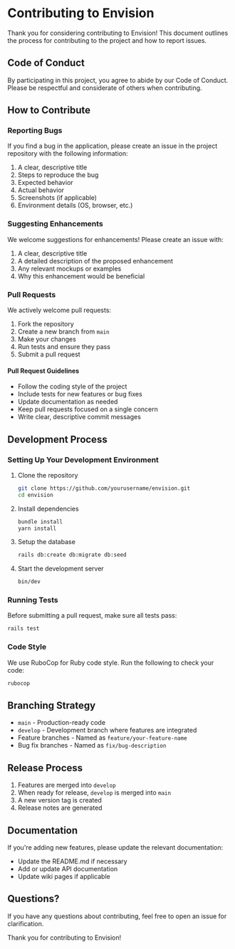 # Contributing to Envision

Thank you for considering contributing to Envision! This document outlines the process for contributing to the project and how to report issues.

## Code of Conduct

By participating in this project, you agree to abide by our Code of Conduct. Please be respectful and considerate of others when contributing.

## How to Contribute

### Reporting Bugs

If you find a bug in the application, please create an issue in the project repository with the following information:

1. A clear, descriptive title
2. Steps to reproduce the bug
3. Expected behavior
4. Actual behavior
5. Screenshots (if applicable)
6. Environment details (OS, browser, etc.)

### Suggesting Enhancements

We welcome suggestions for enhancements! Please create an issue with:

1. A clear, descriptive title
2. A detailed description of the proposed enhancement
3. Any relevant mockups or examples
4. Why this enhancement would be beneficial

### Pull Requests

We actively welcome pull requests:

1. Fork the repository
2. Create a new branch from `main`
3. Make your changes
4. Run tests and ensure they pass
5. Submit a pull request

#### Pull Request Guidelines

- Follow the coding style of the project
- Include tests for new features or bug fixes
- Update documentation as needed
- Keep pull requests focused on a single concern
- Write clear, descriptive commit messages

## Development Process

### Setting Up Your Development Environment

1. Clone the repository

   ```bash
   git clone https://github.com/yourusername/envision.git
   cd envision
   ```

2. Install dependencies

   ```bash
   bundle install
   yarn install
   ```

3. Setup the database

   ```bash
   rails db:create db:migrate db:seed
   ```

4. Start the development server

   ```bash
   bin/dev
   ```

### Running Tests

Before submitting a pull request, make sure all tests pass:

```bash
rails test
```

### Code Style

We use RuboCop for Ruby code style. Run the following to check your code:

```bash
rubocop
```

## Branching Strategy

- `main` - Production-ready code
- `develop` - Development branch where features are integrated
- Feature branches - Named as `feature/your-feature-name`
- Bug fix branches - Named as `fix/bug-description`

## Release Process

1. Features are merged into `develop`
2. When ready for release, `develop` is merged into `main`
3. A new version tag is created
4. Release notes are generated

## Documentation

If you're adding new features, please update the relevant documentation:

- Update the README.md if necessary
- Add or update API documentation
- Update wiki pages if applicable

## Questions?

If you have any questions about contributing, feel free to open an issue for clarification.

Thank you for contributing to Envision!
